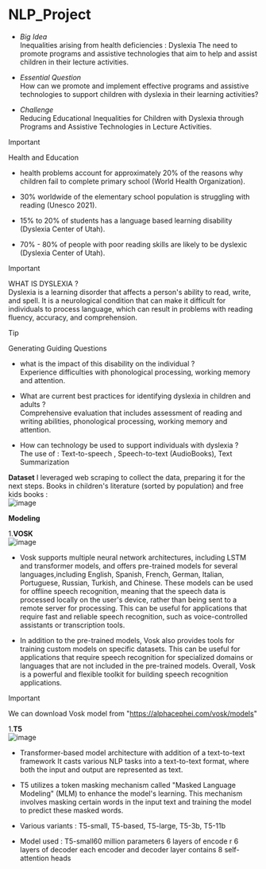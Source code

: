 # NLP_Project
* *Big Idea* <br/>
Inequalities arising from health deficiencies : Dyslexia
The need to promote programs and assistive technologies that aim to help and assist children in their lecture activities.

* *Essential Question* <br/>
How can we promote and implement effective programs and assistive technologies to support children with dyslexia in their learning activities?

* *Challenge* <br/>
Reducing Educational Inequalities for Children with Dyslexia through Programs and Assistive Technologies in Lecture Activities.

> [!IMPORTANT]
> Health and Education

* health problems account for approximately 20% of the reasons why children fail to complete primary school (World Health Organization).

* 30% worldwide of the elementary school population is struggling with reading (Unesco 2021).
 

* 15% to 20% of students has a language based learning disability (Dyslexia Center of Utah).

 * 70% - 80% of people with poor reading skills are likely to be dyslexic (Dyslexia Center of Utah).

> [!IMPORTANT]
> WHAT IS DYSLEXIA ?  <br/>
Dyslexia is a learning disorder that affects a person's ability to read, write, and spell. It is a neurological condition that can make it difficult for individuals to process language, which can result in problems with reading fluency, accuracy, and comprehension.

> [!TIP]
>Generating Guiding Questions

* what is the impact of this disability on the individual ?  <br/>
Experience difficulties with phonological processing, working memory and attention. 

* What are current best practices for identifying dyslexia in children and adults ?  <br/>
Comprehensive evaluation that includes assessment of reading and writing abilities, phonological processing, working memory and attention.

* How can technology be used to support individuals with dyslexia ?   <br/>
The use of : Text-to-speech , Speech-to-text (AudioBooks), Text Summarization


**Dataset**
I leveraged web scraping to collect the data, preparing it for the next steps.
Books in children's literature (sorted by population) and free kids books : <br/>
![image](https://github.com/user-attachments/assets/2684e563-093d-4f9e-999d-ff2cbaeab42b)
 <br/>
 
**Modeling**  <br/>

1.**VOSK** <br/>
![image](https://github.com/user-attachments/assets/8b290b69-9bae-4b1e-b393-131f7dc35f23)
 <br/>
 * Vosk supports multiple neural network architectures, including LSTM and transformer models, and offers pre-trained models for several languages,including English, Spanish, French, German, Italian, Portuguese, Russian, Turkish, and Chinese. These models can be used for offline speech recognition, meaning that the speech data is processed locally on the user's device, rather than being sent to a remote server for processing. This can be useful for applications that require fast and reliable speech recognition, such as voice-controlled assistants or transcription tools. <br/>

* In addition to the pre-trained models, Vosk also provides tools for training custom models on specific datasets. This can be useful for applications that require speech recognition for specialized domains or languages that are not included in the pre-trained models. Overall, Vosk is a powerful and flexible toolkit for building speech recognition applications. <br/>
> [!IMPORTANT]
> We can download Vosk model from "https://alphacephei.com/vosk/models" <br/>


1.**T5** <br/>
![image](https://github.com/user-attachments/assets/bc3270ff-e210-4687-893c-4dcbeb502f44)<br/>

* Transformer-based model architecture with addition of a text-to-text framework It casts various NLP tasks into a text-to-text format, where both the input and output are represented as text.

* T5  utilizes a token masking mechanism called "Masked Language Modeling" (MLM) to enhance the model's learning. This mechanism involves masking certain words in the input text and training the model to predict these masked words.

* Various variants : T5-small, T5-based, T5-large, T5-3b, T5-11b 

* Model used : 
T5-small60 million parameters
6 layers of encode
r 6 layers of decoder 
each encoder and decoder layer contains 8 self-attention heads
